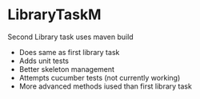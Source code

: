 # LibraryTaskM

Second Library task uses maven build 
 - Does same as first library task
 - Adds unit tests 
 - Better skeleton management 
 - Attempts cucumber tests (not currently working)
 - More advanced methods iused than first library task
